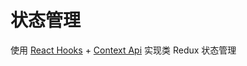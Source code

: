 # 状态管理

使用 [React Hooks](https://reactjs.org/docs/hooks-intro.html) + [Context Api](https://reactjs.org/docs/context.html) 实现类 Redux 状态管理
